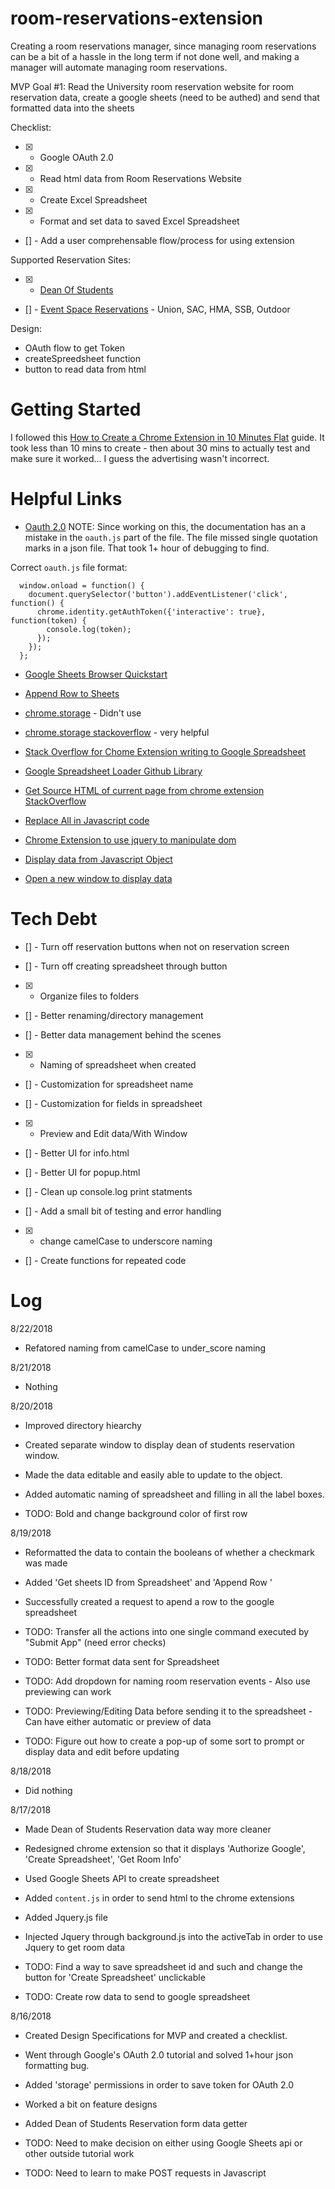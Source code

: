 # room-reservations-extension

Creating a room reservations manager, since managing room reservations can be a bit of a hassle in the long term if not done well, and making a manager will automate managing room reservations.

MVP Goal #1:
Read the University room reservation website for room reservation data, create a google sheets (need to be authed) and send that formatted data into the sheets

Checklist:
- [X] - Google OAuth 2.0
- [X] - Read html data from Room Reservations Website
- [X] - Create Excel Spreadsheet
- [X] - Format and set data to saved Excel Spreadsheet
- [] - Add a user comprehensable flow/process for using extension

Supported Reservation Sites:
- [X] - [Dean Of Students](https://deanofstudents.utexas.edu/secure/sa/roomapp.php)

- [] - [Event Space Reservations](https://ems.universityunions.utexas.edu/VirtualEms/) - Union, SAC, HMA, SSB, Outdoor

Design:
- OAuth flow to get Token
- createSpreedsheet function
- button to read data from html

# Getting Started

I followed this [How to Create a Chrome Extension in 10 Minutes Flat](https://www.sitepoint.com/create-chrome-extension-10-minutes-flat/) guide. It took less than 10 mins to create - then about 30 mins to actually test and make sure it worked... I guess the advertising wasn't incorrect.


# Helpful Links

- [Oauth 2.0](https://developer.chrome.com/extensions/tut_oauth)
NOTE: Since working on this, the documentation has an a mistake in the `oauth.js` part of the file. The file missed single quotation marks in a json file. That took 1+ hour of debugging to find.

Correct `oauth.js` file format:
```
  window.onload = function() {
    document.querySelector('button').addEventListener('click', function() {
      chrome.identity.getAuthToken({'interactive': true}, function(token) {
        console.log(token);
      });
    });
  };
```

- [Google Sheets Browser Quickstart](https://developers.google.com/sheets/api/quickstart/js)

- [Append Row to Sheets](https://developers.google.com/sheets/api/reference/rest/v4/spreadsheets/request#appendcellsrequest)

- [chrome.storage](https://developer.chrome.com/extensions/storage) - Didn't use

- [chrome.storage stackoverflow](https://stackoverflow.com/questions/5364062/how-can-i-save-information-locally-in-my-chrome-extension) - very helpful

- [Stack Overflow for Chome Extension writing to Google Spreadsheet](https://stackoverflow.com/questions/20450438/chrome-extension-writing-to-google-spreadsheet)

- [Google Spreadsheet Loader Github Library](https://github.com/vkadam/gsloader)

- [Get Source HTML of current page from chrome extension StackOverflow](
https://stackoverflow.com/questions/11684454/getting-the-source-html-of-the-current-page-from-chrome-extension)

- [Replace All in Javascript code](https://stackoverflow.com/questions/1144783/how-to-replace-all-occurrences-of-a-string-in-javascript)

- [Chrome Extension to use jquery to manipulate dom](https://carl-topham.com/theblog/post/creating-chrome-extension-uses-jquery-manipulate-dom-page/)

- [Display data from Javascript Object](https://www.w3schools.com/lib/w3.js)

- [Open a new window to display data](https://www.w3schools.com/jsref/met_win_open.asp)

# Tech Debt

- [] - Turn off reservation buttons when not on reservation screen

- [] - Turn off creating spreadsheet through button

- [X] - Organize files to folders

- [] - Better renaming/directory management

- [] - Better data management behind the scenes

- [X] - Naming of spreadsheet when created

- [] - Customization for spreadsheet name

- [] - Customization for fields in spreadsheet

- [X] - Preview and Edit data/With Window

- [] - Better UI for info.html

- [] - Better UI for popup.html

- [] - Clean up console.log print statments

- [] - Add a small bit of testing and error handling

- [X] - change camelCase to underscore naming

- [] - Create functions for repeated code

# Log

8/22/2018

- Refatored naming from camelCase to under_score naming

8/21/2018

- Nothing

8/20/2018

- Improved directory hiearchy

- Created separate window to display dean of students reservation window.

- Made the data editable and easily able to update to the object.

- Added automatic naming of spreadsheet and filling in all the label boxes.

- TODO: Bold and change background color of first row

8/19/2018

- Reformatted the data to contain the booleans of whether a checkmark was made

- Added 'Get sheets ID from Spreadsheet' and 'Append Row '

- Successfully created a request to apend a row to the google spreadsheet

- TODO: Transfer all the actions into one single command executed by "Submit App" (need error checks)

- TODO: Better format data sent for Spreadsheet

- TODO: Add dropdown for naming room reservation events - Also use previewing can work

- TODO: Previewing/Editing Data before sending it to the spreadsheet - Can have either automatic or preview of data

- TODO: Figure out how to create a pop-up of some sort to prompt or display data and edit before updating

8/18/2018

- Did nothing

8/17/2018

- Made Dean of Students Reservation data way more cleaner

- Redesigned chrome extension so that it displays 'Authorize Google', 'Create Spreadsheet', 'Get Room Info'

- Used Google Sheets API to create spreadsheet

- Added `content.js` in order to send html to the chrome extensions

- Added Jquery.js file

- Injected Jquery through background.js into the activeTab in order to use Jquery to get room data

- TODO: Find a way to save spreadsheet id and such and change the button for 'Create Spreadsheet' unclickable

- TODO: Create row data to send to google spreadsheet

8/16/2018

- Created Design Specifications for MVP and created a checklist.

- Went through Google's OAuth 2.0 tutorial and solved 1+hour json formatting bug.

- Added 'storage' permissions in order to save token for OAuth 2.0

- Worked a bit on feature designs

- Added Dean of Students Reservation form data getter

- TODO: Need to make decision on either using Google Sheets api or other outside tutorial work

- TODO: Need to learn to make POST requests in Javascript


